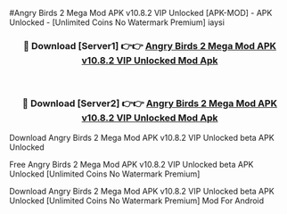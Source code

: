 #Angry Birds 2 Mega Mod APK v10.8.2 VIP Unlocked [APK-MOD] - APK Unlocked - [Unlimited Coins No Watermark Premium] iaysi



<div align="center">

<h3>🔴 Download [Server1] 👉👉 <a href="https://momento.my/?title=Angry_Birds_2_Mega_Mod_APK_v10.8.2_VIP_Unlocked">Angry Birds 2 Mega Mod APK v10.8.2 VIP Unlocked Mod Apk</a></h3><br>

<h3>🔴 Download [Server2] 👉👉 <a href="https://momento.my/?title=Angry_Birds_2_Mega_Mod_APK_v10.8.2_VIP_Unlocked">Angry Birds 2 Mega Mod APK v10.8.2 VIP Unlocked Mod Apk</a></h3>
</div>



Download Angry Birds 2 Mega Mod APK v10.8.2 VIP Unlocked beta APK Unlocked

Free Angry Birds 2 Mega Mod APK v10.8.2 VIP Unlocked beta APK Unlocked [Unlimited Coins No Watermark Premium]

Download Angry Birds 2 Mega Mod APK v10.8.2 VIP Unlocked beta APK Unlocked [Unlimited Coins No Watermark Premium] Mod For Android
